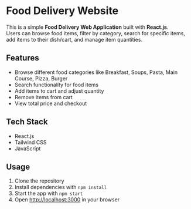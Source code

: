 # Food Delivery Website

This is a simple **Food Delivery Web Application** built with **React.js**.  
Users can browse food items, filter by category, search for specific items, add items to their dish/cart, and manage item quantities.  

## Features

- Browse different food categories like Breakfast, Soups, Pasta, Main Course, Pizza, Burger  
- Search functionality for food items  
- Add items to cart and adjust quantity  
- Remove items from cart  
- View total price and checkout  

## Tech Stack

- React.js  
- Tailwind CSS  
- JavaScript  

## Usage

1. Clone the repository  
2. Install dependencies with `npm install`  
3. Start the app with `npm start`  
4. Open [http://localhost:3000](http://localhost:3000) in your browser
